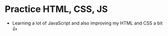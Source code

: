 # Practice HTML, CSS, JS

- Learning a lot of JavaScript and also improving my HTML and CSS a bit 👍
